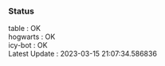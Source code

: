 ### Status


table : OK  
hogwarts : OK  
icy-bot : OK  
Latest Update : 2023-03-15 21:07:34.586836

